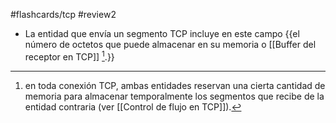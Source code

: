#flashcards/tcp 
#review2 

- La entidad que envía un segmento TCP incluye en este campo {{el número de octetos que puede almacenar en su memoria o [[Buffer del receptor en TCP]] [^1].}} 

[^1]: en toda conexión TCP, ambas entidades reservan una cierta cantidad de memoria para almacenar temporalmente los segmentos que recibe de la entidad contraria (ver [[Control de flujo en TCP]]).
